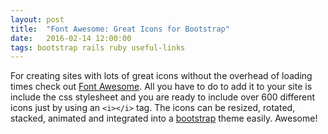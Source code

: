 ```yaml
---
layout: post
title:  "Font Awesome: Great Icons for Bootstrap"
date:   2016-02-14 12:00:00
tags: bootstrap rails ruby useful-links
---
```


For creating sites with lots of great icons without the overhead of loading times
check out [Font Awesome](http://fortawesome.github.io/Font-Awesome/). All you have to do to
add it to your site is include the css stylesheet and you are ready to include over
600 different icons just by using an `<i></i>` tag. The icons can be resized, rotated,
stacked, animated and integrated into a [bootstrap](getbootstrap.com) theme easily. Awesome!

<i class="fa fa-fighter-jet"></i>
<i class="fa fa-fighter-jet fa-lg"></i>
<i class="fa fa-fighter-jet fa-2x"></i>
<i class="fa fa-fighter-jet fa-3x"></i>
<i class="fa fa-fighter-jet fa-4x"></i>
<i class="fa fa-fighter-jet fa-5x"></i>

<i class="fa fa-rocket fa-2x fa-spin"></i>
